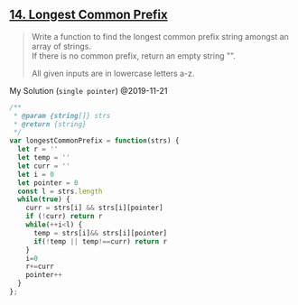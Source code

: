## [14. Longest Common Prefix](https://leetcode.com/problems/longest-common-prefix/)
>Write a function to find the longest common prefix string amongst an array of strings.<br>
>If there is no common prefix, return an empty string "".
>
>All given inputs are in lowercase letters a-z.

My Solution (`single pointer`) @2019-11-21

```js
/**
 * @param {string[]} strs
 * @return {string}
 */
var longestCommonPrefix = function(strs) {
  let r = ''
  let temp = ''
  let curr = ''
  let i = 0
  let pointer = 0
  const l = strs.length
  while(true) {
    curr = strs[i] && strs[i][pointer]
    if (!curr) return r
    while(++i<l) {
      temp = strs[i]&& strs[i][pointer]
      if(!temp || temp!==curr) return r
    }
    i=0
    r+=curr
    pointer++
  }
};
```
